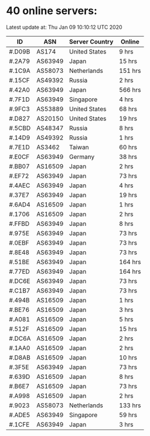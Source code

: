 # 40 online servers:

Latest update at: Thu Jan 09 10:10:12 UTC 2020

| ID | ASN | Server Country | Online |
| -- | --- | -------------- | ------ |
| #.D09B | AS174 | United States | 9 hrs |
| #.2A79 | AS63949 | Japan | 15 hrs |
| #.1C9A | AS58073 | Netherlands | 151 hrs |
| #.15CF | AS49392 | Russia | 2 hrs |
| #.42A0 | AS63949 | Japan | 566 hrs |
| #.7F1D | AS63949 | Singapore | 4 hrs |
| #.9FC3 | AS53889 | United States | 68 hrs |
| #.D827 | AS20150 | United States | 19 hrs |
| #.5CBD | AS48347 | Russia | 8 hrs |
| #.14D9 | AS49392 | Russia | 1 hrs |
| #.7E1D | AS3462 | Taiwan | 60 hrs |
| #.E0CF | AS63949 | Germany | 38 hrs |
| #.BB07 | AS16509 | Japan | 2 hrs |
| #.EF72 | AS63949 | Japan | 73 hrs |
| #.4AEC | AS63949 | Japan | 4 hrs |
| #.37E7 | AS63949 | Japan | 19 hrs |
| #.6AD4 | AS16509 | Japan | 1 hrs |
| #.1706 | AS16509 | Japan | 2 hrs |
| #.FFBD | AS63949 | Japan | 8 hrs |
| #.975E | AS63949 | Japan | 73 hrs |
| #.0EBF | AS63949 | Japan | 73 hrs |
| #.8E48 | AS63949 | Japan | 73 hrs |
| #.51BE | AS63949 | Japan | 164 hrs |
| #.77ED | AS63949 | Japan | 164 hrs |
| #.DC6E | AS63949 | Japan | 73 hrs |
| #.C1B7 | AS63949 | Japan | 73 hrs |
| #.494B | AS16509 | Japan | 1 hrs |
| #.BE76 | AS16509 | Japan | 3 hrs |
| #.A081 | AS16509 | Japan | 5 hrs |
| #.512F | AS16509 | Japan | 15 hrs |
| #.DC6A | AS16509 | Japan | 2 hrs |
| #.1AA0 | AS16509 | Japan | 2 hrs |
| #.D8AB | AS16509 | Japan | 10 hrs |
| #.3F5E | AS63949 | Japan | 73 hrs |
| #.639D | AS16509 | Japan | 8 hrs |
| #.B6E7 | AS16509 | Japan | 73 hrs |
| #.A998 | AS16509 | Japan | 2 hrs |
| #.9023 | AS58073 | Netherlands | 133 hrs |
| #.ADE5 | AS63949 | Singapore | 59 hrs |
| #.1CFE | AS63949 | Japan | 3 hrs |

